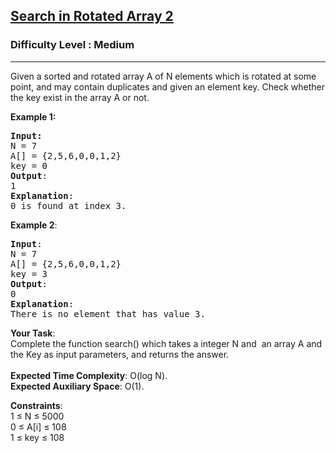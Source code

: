 <h2><a href="https://practice.geeksforgeeks.org/problems/search-in-rotated-array-2/1?utm_source=geeksforgeeks&utm_medium=ml_article_practice_tab&utm_campaign=article_practice_tab">Search in Rotated Array 2</a></h2><h3>Difficulty Level : Medium</h3><hr><div class="problems_problem_content__Xm_eO"><p>Given a sorted and rotated array A of N&nbsp;elements which is rotated at some point, and may contain duplicates&nbsp;and given an element key. Check whether the key exist in the array A or not.</p>

<p><strong>Example 1:</strong></p>

<pre><strong>Input:</strong>
N = 7
A[] = {2,5,6,0,0,1,2}
key = 0
<strong>Output</strong>:
1
<strong>Explanation</strong>:
0 is found at index 3.</pre>

<p><strong>Example 2</strong>:</p>

<pre><strong>Input</strong>:
N = 7
A[] = {2,5,6,0,0,1,2}
key = 3<strong>
Output</strong>:
0<strong>
Explanation</strong>:
There is no element that has value 3.</pre>

<p><strong>Your Task</strong>:<br>
Complete the function&nbsp;search()&nbsp;which takes a integer N and&nbsp; an array A&nbsp;and the Key as input parameters, and returns the answer.<br>
<br>
<strong>Expected Time Complexity</strong>:&nbsp;O(log N).<br>
<strong>Expected Auxiliary Space</strong>:&nbsp;O(1).</p>

<p><strong>Constraints</strong>:<br>
1 ≤ N ≤ 5000<br>
0 ≤ A[i] ≤ 108<br>
1 ≤ key ≤ 108</p>
</div>
